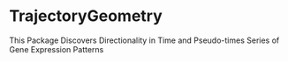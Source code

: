 # TrajectoryGeometry
This Package Discovers Directionality in Time and Pseudo-times Series of Gene Expression Patterns
